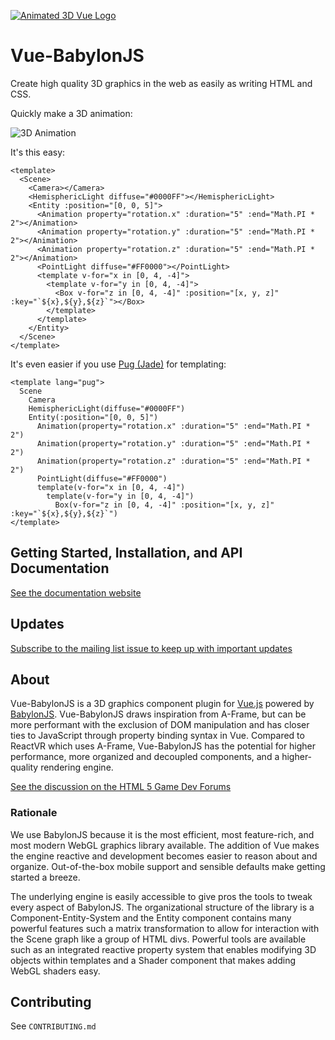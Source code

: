 [![Animated 3D Vue Logo](https://thumbs.gfycat.com/PinkPiercingBull-size_restricted.gif)](https://beg-in.github.io/vue-babylonjs/)
# Vue-BabylonJS

Create high quality 3D graphics in the web as easily as writing HTML and CSS.

Quickly make a 3D animation:

![3D Animation](https://thumbs.gfycat.com/WhiteTangibleIndianspinyloach-size_restricted.gif)

It's this easy:


```vue
<template>
  <Scene>
    <Camera></Camera>
    <HemisphericLight diffuse="#0000FF"></HemisphericLight>
    <Entity :position="[0, 0, 5]">
      <Animation property="rotation.x" :duration="5" :end="Math.PI * 2"></Animation>
      <Animation property="rotation.y" :duration="5" :end="Math.PI * 2"></Animation>
      <Animation property="rotation.z" :duration="5" :end="Math.PI * 2"></Animation>
      <PointLight diffuse="#FF0000"></PointLight>
      <template v-for="x in [0, 4, -4]">
        <template v-for="y in [0, 4, -4]">
          <Box v-for="z in [0, 4, -4]" :position="[x, y, z]" :key="`${x},${y},${z}`"></Box>
        </template>
      </template>
    </Entity>
  </Scene>
</template>
```

It's even easier if you use [Pug (Jade)](https://pugjs.org) for templating:

```vue
<template lang="pug">
  Scene
    Camera
    HemisphericLight(diffuse="#0000FF")
    Entity(:position="[0, 0, 5]")
      Animation(property="rotation.x" :duration="5" :end="Math.PI * 2")
      Animation(property="rotation.y" :duration="5" :end="Math.PI * 2")
      Animation(property="rotation.z" :duration="5" :end="Math.PI * 2")
      PointLight(diffuse="#FF0000")
      template(v-for="x in [0, 4, -4]")
        template(v-for="y in [0, 4, -4]")
          Box(v-for="z in [0, 4, -4]" :position="[x, y, z]" :key="`${x},${y},${z}`")
</template>
```

## Getting Started, Installation, and API Documentation

[See the documentation website](https://beg-in.github.io/vue-babylonjs/)

## Updates

[Subscribe to the mailing list issue to keep up with important updates](https://github.com/Beg-in/vue-babylonjs/issues/1)

## About

Vue-BabylonJS is a 3D graphics component plugin for [Vue.js](https://vuejs.org/) powered by [BabylonJS](https://www.babylonjs.com/).
Vue-BabylonJS draws inspiration from A-Frame, but can be more performant with the exclusion of DOM manipulation and has closer ties to JavaScript through property binding syntax in Vue. Compared to ReactVR which uses A-Frame, Vue-BabylonJS has the potential for higher performance, more organized and decoupled components, and a higher-quality rendering engine. 

[See the discussion on the HTML 5 Game Dev Forums](http://www.html5gamedevs.com/topic/35379-vue-integration-like-a-frame/)

### Rationale

We use BabylonJS because it is the most efficient, most feature-rich, and most modern WebGL graphics library available. The addition of Vue makes the engine reactive and development becomes easier to reason about and organize. Out-of-the-box mobile support and sensible defaults make getting started a breeze.

The underlying engine is easily accessible to give pros the tools to tweak every aspect of BabylonJS. The organizational structure of the library is a Component-Entity-System and the Entity component contains many powerful features such a matrix transformation to allow for interaction with the Scene graph like a group of HTML divs. Powerful tools are available such as an integrated reactive property system that enables modifying 3D objects within templates and a Shader component that makes adding WebGL shaders easy.

## Contributing

See `CONTRIBUTING.md`
